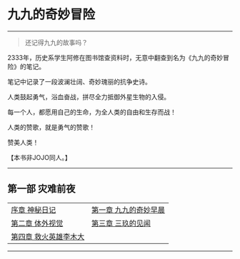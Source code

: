 # 九九的奇妙冒险
**************************************************

> 还记得九九的故事吗？

2333年，历史系学生阿修在图书馆查资料时，无意中翻查到名为《九九的奇妙冒险》的笔记。

笔记中记录了一段波澜壮阔、奇妙瑰丽的抗争史诗。

人类鼓起勇气，浴血奋战，拼尽全力抵御外星生物的入侵。

每一个人，都愿用自己的生命，为全人类的自由和生存而战！

人类的赞歌，就是勇气的赞歌！

赞美人类！

【本书非JOJO同人。】

**************************************************

## 第一部 灾难前夜

| | |
|:-|:-|
|[序章 神秘日记](part-1\000)|[第一章 九九的奇妙早晨](part-1\001)|
|[第二章 体外视觉](part-1\002)|[第三章 三玖的见闻](part-1\003)|
|[第四章 救火英雄李木大](part-1\004)|

**************************************************
